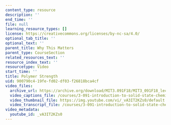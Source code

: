 ```yaml
---
content_type: resource
description: ''
end_time: ''
file: null
learning_resource_types: []
license: https://creativecommons.org/licenses/by-nc-sa/4.0/
optional_tab_title: ''
optional_text: ''
parent_title: Why This Matters
parent_type: CourseSection
related_resources_text: ''
resource_index_text: ''
resourcetype: Video
start_time: ''
title: Polymer Strength
uid: 900790c4-19fe-fd02-df03-f26818bca4cf
video_files:
  archive_url: https://archive.org/download/MIT3.091F18/MIT3_091F18_lec34_wtm_300k.mp4
  video_captions_file: /courses/3-091-introduction-to-solid-state-chemistry-fall-2018/_vA3IT2KZs0_captions.webvtt
  video_thumbnail_file: https://img.youtube.com/vi/_vA3IT2KZs0/default.jpg
  video_transcript_file: /courses/3-091-introduction-to-solid-state-chemistry-fall-2018/bcedbf1b7b5ae724963dfbddeae5f36c_vA3IT2KZs0.pdf
video_metadata:
  youtube_id: _vA3IT2KZs0
---
```

